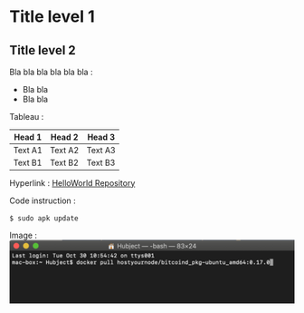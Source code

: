 Title level 1
==

Title level 2
-
Bla bla bla bla bla bla :
* Bla bla
* Bla bla

Tableau :
<table>
    <thead>
        <tr>
            <th>Head 1</th>
            <th>Head 2</th>
            <th>Head 3</th>
        </tr>
    </thead>
    <tbody>
        <tr>
            <td>Text A1</td>
            <td>Text A2</td>
            <td>Text A3</td>
        </tr>
        <tr>
            <td>Text B1</td>
            <td>Text B2</td>
            <td>Text B3</td>
        </tr>
    </tbody>
</table>

Hyperlink : 
<a href="https://github.com/babonet13/HelloWorld/">HelloWorld Repository</a>

Code instruction :
<pre><code>$ sudo apk update</code></pre>

Image :
![alt text](https://github.com/babonet13/Images/blob/master/Portainer/LinuxCommandLine.png)
